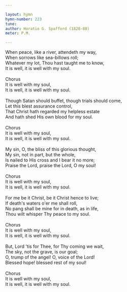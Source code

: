 ```yaml
---

layout: hymn
hymn-number: 223
tune: 
author: Horatio G. Spafford (1828-88)
meter: P.M.

---
```

When peace, like a river, attendeth my way,<br>When sorrows like sea-billows roll;<br>Whatever my lot, Thou hast taught me to know,<br>It is well, it is well with my soul.<br><br>Chorus<br>It is well with my soul,<br>It is well, it is well with my soul.<br><br>Though Satan should buffet, though trials should come,<br>Let this blest assurance control,<br>That Christ hath regarded my helpless estate<br>And hath shed His own blood for my soul.<br><br>Chorus<br>It is well with my soul,<br>It is well, it is well with my soul.<br><br>My sin, O, the bliss of this glorious thought,<br>My sin, not in part, but the whole,<br>Is nailed to His cross and I bear it no more;<br>Praise the Lord, praise the Lord, O my soul!<br><br>Chorus<br>It is well with my soul,<br>It is well, it is well with my soul.<br><br>For me be it Christ, be it Christ hence to live;<br>If death's waters o'er me shall roll,<br>No pang shall be mine for in death, as in life,<br>Thou wilt whisper Thy peace to my soul.<br><br>Chorus<br>It is well with my soul,<br>It is well, it is well with my soul.<br><br>But, Lord 'tis for Thee, for Thy coming we wait,<br>The sky, not the grave, is our goal;<br>O, trump of the angel! O, voice of the Lord!<br>Blessed hope! blessed rest of my soul!<br><br>Chorus<br>It is well with my soul,<br>It is well, it is well with my soul.<br><br><br>
